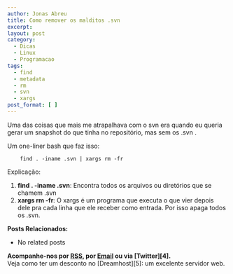 ```yaml
---
author: Jonas Abreu
title: Como remover os malditos .svn
excerpt:
layout: post
category:
  - Dicas
  - Linux
  - Programacao
tags:
  - find
  - metadata
  - rm
  - svn
  - xargs
post_format: [ ]
---
```

Uma das coisas que mais me atrapalhava com o svn era quando eu queria gerar um snapshot do que tinha no repositório, mas sem os .svn .

Um one-liner bash que faz isso:

    
    	find . -iname .svn | xargs rm -fr
    

Explicação:

1.  **find . -iname .svn**: Encontra todos os arquivos ou diretórios que se chamem .svn 
2.  **xargs rm -fr**: O xargs é um programa que executa o que vier depois dele pra cada linha que ele receber como entrada. Por isso apaga todos os .svn. 

**Posts Relacionados:** 
*   No related posts









**Acompanhe-nos por [ RSS][2], por [Email][3] ou via [Twitter][4].**  
Veja como ter um desconto no [Dreamhost][5]: um excelente servidor web.

 [1]: https://twitter.com/share
 [2]: http://feeds.feedburner.com/VidaGeek
 [3]: http://feedburner.google.com/fb/a/mailverify?uri=VidaGeek&loc=pt_BR


